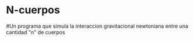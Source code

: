 # N-cuerpos

#Un programa que simula la interaccion gravitacional newtoniana entre una cantidad "n" de cuerpos
